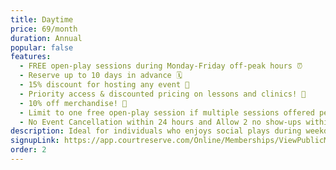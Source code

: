 ```yaml
---
title: Daytime
price: 69/month
duration: Annual
popular: false
features:
  - FREE open-play sessions during Monday-Friday off-peak hours ⏰
  - Reserve up to 10 days in advance 🗓️
  - 15% discount for hosting any event 🎉
  - Priority access & discounted pricing on lessons and clinics! 🥇
  - 10% off merchandise! 👕
  - Limit to one free open-play session if multiple sessions offered per day.
  - No Event Cancellation within 24 hours and Allow 2 no show-ups within 1 month
description: Ideal for individuals who enjoys social plays during weekday daytime hours.
signupLink: https://app.courtreserve.com/Online/Memberships/ViewPublicMembership/16040?membershipId=196493
order: 2
---
```

